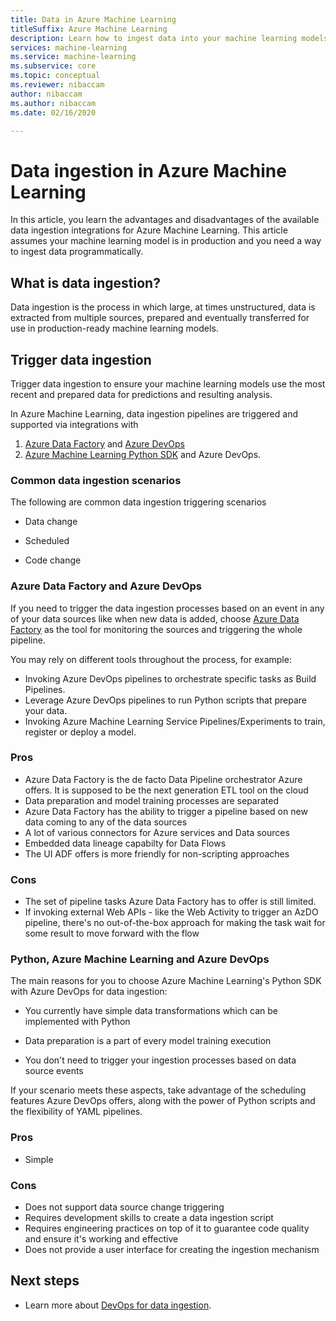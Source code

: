 ```yaml
---
title: Data in Azure Machine Learning
titleSuffix: Azure Machine Learning
description: Learn how to ingest data into your machine learning models in production.
services: machine-learning
ms.service: machine-learning
ms.subservice: core
ms.topic: conceptual
ms.reviewer: nibaccam
author: nibaccam
ms.author: nibaccam
ms.date: 02/16/2020

---
```


# Data ingestion in Azure Machine Learning

In this article, you learn the advantages and disadvantages of the available data ingestion integrations for Azure Machine Learning. This article assumes your machine learning model is in production and you need a way to ingest data programmatically.

## What is data ingestion?

Data ingestion is the process in which large, at times unstructured, data is extracted from multiple sources, prepared and eventually transferred for use in production-ready machine learning models. 

## Trigger data ingestion

Trigger data ingestion to ensure your machine learning models use the most recent and prepared data for predictions and resulting analysis. 

In Azure Machine Learning, data ingestion pipelines are triggered and supported via integrations with 

1. [Azure Data Factory](https://docs.microsoft.com/azure/data-factory/introduction) and [Azure DevOps](https://docs.microsoft.com/azure/devops/pipelines/get-started/what-is-azure-pipelines?view=azure-devops)
2. [Azure Machine Learning Python SDK](https://docs.microsoft.com/python/api/overview/azureml-sdk/?view=azure-ml-py) and Azure DevOps.

### Common data ingestion scenarios

The following are common data ingestion triggering scenarios 

* Data change 

* Scheduled

* Code change

### Azure Data Factory and Azure DevOps

If you need to trigger the data ingestion processes based on an event in any of your data sources like when new data is added, choose [Azure Data Factory](https://docs.microsoft.com/azure/data-factory/introduction) as the tool for monitoring the sources and triggering the whole pipeline.

You may rely on different tools throughout the process, for example:

* Invoking Azure DevOps pipelines to orchestrate specific tasks as Build Pipelines.
* Leverage Azure DevOps pipelines to run Python scripts that prepare your data.
* Invoking Azure Machine Learning Service Pipelines/Experiments to train, register or deploy a model.

### Pros

* Azure Data Factory is the de facto Data Pipeline orchestrator Azure offers. It is supposed to be the next generation ETL tool on the cloud
* Data preparation and model training processes are separated
* Azure Data Factory has the ability to trigger a pipeline based on new data coming to any of the data sources
* A lot of various connectors for Azure services and Data sources
* Embedded data lineage capabilty for Data Flows
* The UI ADF offers is more friendly for non-scripting approaches

### Cons

* The set of pipeline tasks Azure Data Factory has to offer is still limited.
* If invoking external Web APIs - like the Web Activity to trigger an AzDO pipeline, there's no out-of-the-box approach for making the task wait for some result to move forward with the flow

### Python, Azure Machine Learning and Azure DevOps

The main reasons for you to choose Azure Machine Learning's Python SDK with Azure DevOps for data ingestion:

* You currently have simple data transformations which can be implemented with Python

* Data preparation is a part of every model training execution

* You don't need to trigger your ingestion processes based on data source events

If your scenario meets these aspects, take advantage of the scheduling features Azure DevOps offers, along with the power of Python scripts and the flexibility of YAML pipelines.

### Pros
* Simple

### Cons

* Does not support data source change triggering
* Requires development skills to create a data ingestion script
* Requires engineering practices on top of it to guarantee code quality and ensure it's working and effective
* Does not provide a user interface for creating the ingestion mechanism

## Next steps

* Learn more about [DevOps for data ingestion](how-to-cicd-data-ingestion.md).
